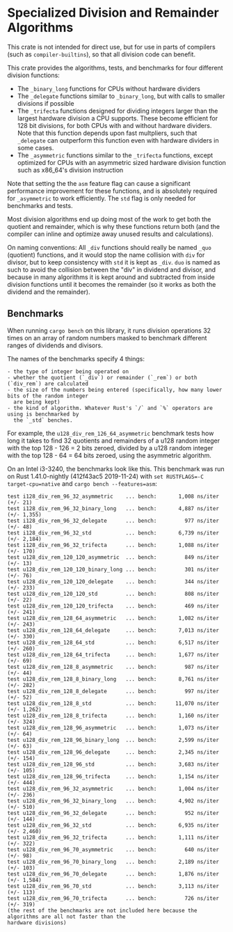 # Specialized Division and Remainder Algorithms

This crate is not intended for direct use, but for use in parts of compilers (such as
`compiler-builtins`), so that all division code can benefit.

This crate provides the algorithms, tests, and benchmarks for four different division functions:

- The `_binary_long` functions for CPUs without hardware dividers
- The `_delegate` functions similar to `_binary_long`, but with calls to smaller divisions if
  possible
- The `_trifecta` functions designed for dividing integers larger than the largest hardware division
  a CPU supports. These become efficient for 128 bit divisions, for both CPUs with and without
  hardware dividers. Note that this function depends upon fast multpliers, such that `_delegate` can
  outperform this function even with hardware dividers in some cases.
- The `_asymmetric` functions similar to the `_trifecta` functions, except optimized for CPUs with
  an asymmetric sized hardware division function such as x86_64's division instruction

Note that setting the the `asm` feature flag can cause a significant performance improvement for
these functions, and is absolutely required for `_asymmetric` to work efficiently. The `std` flag is
only needed for benchmarks and tests.

Most division algorithms end up doing most of the work to get both the quotient and remainder, which
is why these functions return both (and the compiler can inline and optimize away unused results and
calculations).

On naming conventions:
All `_div` functions should really be named `_quo` (quotient) functions, and it would stop the name
collision with `div` for divisor, but to keep consistency with `std` it is kept as `_div`.
`duo` is named as such to avoid the collision between the "div" in dividend and divisor, and because
in many algorithms it is kept around and subtracted from inside division functions until it becomes
the remainder (so it works as both the dividend and the remainder).

## Benchmarks

When running `cargo bench` on this library, it runs division operations 32 times on an array of
random numbers masked to benchmark different ranges of dividends and divisors.

The names of the benchmarks specify 4 things:

    - the type of integer being operated on
    - whether the quotient (`_div`) or remainder (`_rem`) or both (`div_rem`) are calculated
    - the size of the numbers being entered (specifically, how many lower bits of the random integer
      are being kept)
    - the kind of algorithm. Whatever Rust's `/` and `%` operators are using is benchmarked by
      the `_std` benches.

For example, the `u128_div_rem_126_64_asymmetric` benchmark tests how long it takes to find 32
quotients and remainders of a u128 random integer with the top 128 - 126 = 2 bits zeroed, divided
by a u128 random integer with the top 128 - 64 = 64 bits zeroed, using the asymmetric algorithm.

On an Intel i3-3240, the benchmarks look like this. This benchmark was run on Rust 1.41.0-nightly (412f43ac5 2019-11-24) with
`set RUSTFLAGS=-C target-cpu=native` and `cargo bench --features=asm`:

```
test i128_div_rem_96_32_asymmetric    ... bench:       1,008 ns/iter (+/- 21)
test i128_div_rem_96_32_binary_long   ... bench:       4,887 ns/iter (+/- 1,355)
test i128_div_rem_96_32_delegate      ... bench:         977 ns/iter (+/- 48)
test i128_div_rem_96_32_std           ... bench:       6,739 ns/iter (+/- 2,184)
test i128_div_rem_96_32_trifecta      ... bench:       1,088 ns/iter (+/- 170)
test u128_div_rem_120_120_asymmetric  ... bench:         849 ns/iter (+/- 13)
test u128_div_rem_120_120_binary_long ... bench:         301 ns/iter (+/- 76)
test u128_div_rem_120_120_delegate    ... bench:         344 ns/iter (+/- 233)
test u128_div_rem_120_120_std         ... bench:         808 ns/iter (+/- 22)
test u128_div_rem_120_120_trifecta    ... bench:         469 ns/iter (+/- 241)
test u128_div_rem_128_64_asymmetric   ... bench:       1,082 ns/iter (+/- 243)
test u128_div_rem_128_64_delegate     ... bench:       7,013 ns/iter (+/- 330)
test u128_div_rem_128_64_std          ... bench:       6,517 ns/iter (+/- 260)
test u128_div_rem_128_64_trifecta     ... bench:       1,677 ns/iter (+/- 69)
test u128_div_rem_128_8_asymmetric    ... bench:         987 ns/iter (+/- 44)
test u128_div_rem_128_8_binary_long   ... bench:       8,761 ns/iter (+/- 282)
test u128_div_rem_128_8_delegate      ... bench:         997 ns/iter (+/- 52)
test u128_div_rem_128_8_std           ... bench:      11,070 ns/iter (+/- 1,262)
test u128_div_rem_128_8_trifecta      ... bench:       1,160 ns/iter (+/- 324)
test u128_div_rem_128_96_asymmetric   ... bench:       1,073 ns/iter (+/- 64)
test u128_div_rem_128_96_binary_long  ... bench:       2,599 ns/iter (+/- 63)
test u128_div_rem_128_96_delegate     ... bench:       2,345 ns/iter (+/- 154)
test u128_div_rem_128_96_std          ... bench:       3,683 ns/iter (+/- 105)
test u128_div_rem_128_96_trifecta     ... bench:       1,154 ns/iter (+/- 444)
test u128_div_rem_96_32_asymmetric    ... bench:       1,004 ns/iter (+/- 236)
test u128_div_rem_96_32_binary_long   ... bench:       4,902 ns/iter (+/- 510)
test u128_div_rem_96_32_delegate      ... bench:         952 ns/iter (+/- 144)
test u128_div_rem_96_32_std           ... bench:       6,935 ns/iter (+/- 2,460)
test u128_div_rem_96_32_trifecta      ... bench:       1,111 ns/iter (+/- 322)
test u128_div_rem_96_70_asymmetric    ... bench:         640 ns/iter (+/- 98)
test u128_div_rem_96_70_binary_long   ... bench:       2,189 ns/iter (+/- 103)
test u128_div_rem_96_70_delegate      ... bench:       1,876 ns/iter (+/- 1,584)
test u128_div_rem_96_70_std           ... bench:       3,113 ns/iter (+/- 113)
test u128_div_rem_96_70_trifecta      ... bench:         726 ns/iter (+/- 319)
(the rest of the benchmarks are not included here because the algorithms are all not faster than the
hardware divisions)
```
